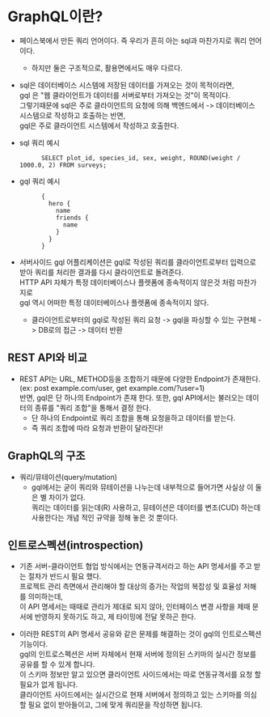 # GraphQL이란?

- 페이스북에서 만든 쿼리 언어이다. 즉 우리가 흔히 아는 sql과 마찬가지로 쿼리 언어이다.<br>
    - 하지만 둘은 구조적으로, 활용면에서도 매우 다르다.

- sql은 데이터베이스 시스템에 저장된 데이터를 가져오는 것이 목적이라면,<br>
gql 은 "웹 클라이언트가 데이터를 서버로부터 가져오는 것"이 목적이다.<br>
그렇기때문에 sql은 주로 클라이언트의 요청에 의해 백엔드에서 -> 데이터베이스 시스템으로 작성하고 호출하는 반면,<br>
gql은 주로 클라이언트 시스템에서 작성하고 호출한다.

- sql 쿼리 예시

            
            SELECT plot_id, species_id, sex, weight, ROUND(weight / 1000.0, 2) FROM surveys;
            
- gql 쿼리 예시

            {
              hero {
                name
                friends {
                  name
                }
              }
            }
            

- 서버사이드 gql 어플리케이션은 gql로 작성된 쿼리를 클라이언트로부터 입력으로 받아 쿼리를 처리한 결과를 다시 클라이언트로 돌려준다.<br>
HTTP API 자체가 특정 데이터베이스나 플렛폼에 종속적이지 않은것 처럼 마찬가지로<br>
 gql 역시 어떠한 특정 데이터베이스나 플렛폼에 종속적이지 않다.
    - 클라이언트로부터의 gql로 작성된 쿼리 요청 -> gql을 파싱할 수 있는 구현체 -> DB로의 접근 -> 데이터 반환
    
## REST API와 비교
- REST API는 URL, METHOD등을 조합하기 때문에 다양한 Endpoint가 존재한다.(ex: post example.com/user, get example.com/?user=1)<br>
반면, gql은 단 하나의 Endpoint가 존재 한다. 또한, gql API에서는 불러오는 데이터의 종류를 "쿼리 조합"을 통해서 결정 한다.
    - 단 하나의 Endpoint로 쿼리 조합을 통해 요청을하고 데이터를 받는다. 
    - 즉 쿼리 조합에 따라 요청과 반환이 달라진다!

  
## GraphQL의 구조
- 쿼리/뮤테이션(query/mutation)
    - gql에서는 굳이 쿼리와 뮤테이션을 나누는데 내부적으로 들어가면 사실상 이 둘은 별 차이가 없다.<br>
     쿼리는 데이터를 읽는데(R) 사용하고, 뮤테이션은 데이터를 변조(CUD) 하는데 사용한다는 개념 적인 규약을 정해 놓은 것 뿐이다.
     
## 인트로스펙션(introspection)
- 기존 서버-클라이언트 협업 방식에서는 연동규격서라고 하는 API 명세서를 주고 받는 절차가 반드시 필요 했다.<br>
 프로젝트 관리 측면에서 관리해야 할 대상의 증가는 작업의 복잡성 및 효율성 저해를 의미하는데,<br>
 이 API 명세서는 때때로 관리가 제대로 되지 않아, 인터페이스 변경 사항을 제때 문서에 반영하지 못하기도 하고, 제 타이밍에 전달 못하곤 한다.

- 이러한 REST의 API 명세서 공유와 같은 문제를 해결하는 것이 gql의 인트로스펙션 기능이다. <br>
gql의 인트로스펙션은 서버 자체에서 현재 서버에 정의된 스키마의 실시간 정보를 공유를 할 수 있게 합니다.<br> 
이 스키마 정보만 알고 있으면 클라이언트 사이드에서는 따로 연동규격서를 요청 할 필요가 없게 됩니다.<br>
 클라이언트 사이드에서는 실시간으로 현재 서버에서 정의하고 있는 스키마를 의심 할 필요 없이 받아들이고, 그에 맞게 쿼리문을 작성하면 됩니다.

